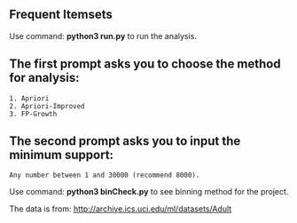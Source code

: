 ## Frequent Itemsets

Use command: **python3 run.py** to run the analysis.

## The first prompt asks you to choose the method for analysis:
    1. Apriori
    2. Apriori-Improved
    3. FP-Growth

## The second prompt asks you to input the minimum support:
    Any number between 1 and 30000 (recommend 8000).

Use command: **python3 binCheck.py** to see binning method for the project.

The data is from: http://archive.ics.uci.edu/ml/datasets/Adult

